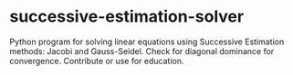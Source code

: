 # successive-estimation-solver
Python program for solving linear equations using Successive Estimation methods: Jacobi and Gauss-Seidel. Check for diagonal dominance for convergence. Contribute or use for education.
